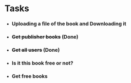 # Tasks
* ### Uploading a file of the book and Downloading it
* ### ~~Get publisher books~~  (Done) 
* ### ~~Get all users~~ (Done)
* ### Is it this book free or not?
* ### Get free books